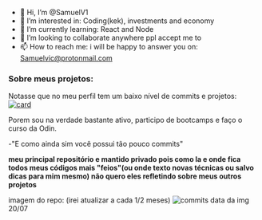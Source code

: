 - 👋 Hi, I’m @SamuelV1
- 👀 I’m interested in: Coding(kek), investments and economy 
- 🌱 I’m currently learning: React and Node
- 💞️ I’m looking to collaborate anywhere ppl accept me to
- 📫 How to reach me: i will be happy to answer you on: Samuelvic@protonmail.com

<!---
SamuelV1/SamuelV1 is a ✨ special ✨ repository because its `README.md` (this file) appears on your GitHub profile.
You can click the Preview link to take a look at your changes.
--->
### Sobre meus projetos:
Notasse que no meu perfil tem um baixo nível de commits e projetos:
[![card](https://github-readme-stats.vercel.app/api?username=SamuelV1&theme=dark)](https://github.com/SamuelV1/)


Porem sou na verdade bastante ativo, participo de bootcamps e faço o curso da Odin.

-"E como ainda sim você possui tão pouco commits"

**meu principal repositório e mantido privado pois como la e onde fica todos meus códigos mais "feios"(ou onde texto novas técnicas ou salvo dicas para mim mesmo) não quero eles refletindo sobre meus outros projetos**

imagem do repo:
(irei atualizar a cada 1/2 meses)
<img src="https://i.ibb.co/4psw1hZ/commits.png" alt="commits" border="0">
  data da img 20/07
#
